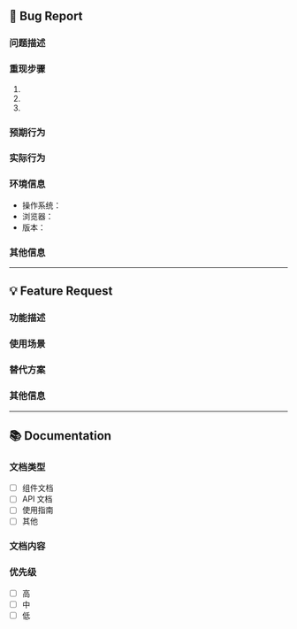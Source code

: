 ## 🐛 Bug Report

### 问题描述
<!-- 请详细描述你遇到的问题 -->

### 重现步骤
1. 
2. 
3. 

### 预期行为
<!-- 描述你期望看到的行为 -->

### 实际行为
<!-- 描述实际发生的行为 -->

### 环境信息
- 操作系统：
- 浏览器：
- 版本：

### 其他信息
<!-- 任何其他相关信息，如截图、错误日志等 -->

---

## 💡 Feature Request

### 功能描述
<!-- 请详细描述你希望添加的功能 -->

### 使用场景
<!-- 描述这个功能的使用场景 -->

### 替代方案
<!-- 如果有其他解决方案，请描述 -->

### 其他信息
<!-- 任何其他相关信息 -->

---

## 📚 Documentation

### 文档类型
- [ ] 组件文档
- [ ] API 文档
- [ ] 使用指南
- [ ] 其他

### 文档内容
<!-- 请描述需要添加或修改的文档内容 -->

### 优先级
- [ ] 高
- [ ] 中
- [ ] 低
